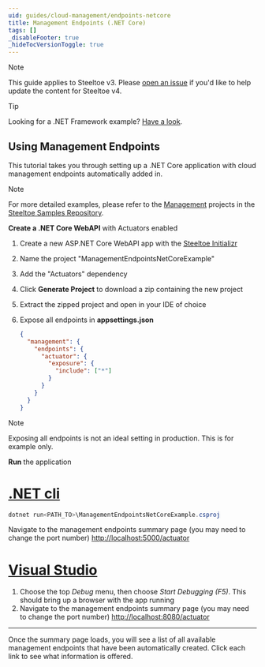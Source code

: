 ```yaml
---
uid: guides/cloud-management/endpoints-netcore
title: Management Endpoints (.NET Core)
tags: []
_disableFooter: true
_hideTocVersionToggle: true
---
```


> [!NOTE]
> This guide applies to Steeltoe v3. Please [open an issue](https://github.com/SteeltoeOSS/Documentation/issues/new/choose) if you'd like to help update the content for Steeltoe v4.

> [!TIP]
> Looking for a .NET Framework example? [Have a look](endpoints-framework.md).

## Using Management Endpoints

This tutorial takes you through setting up a .NET Core application with cloud management endpoints automatically added in.

> [!NOTE]
> For more detailed examples, please refer to the [Management](https://github.com/SteeltoeOSS/Samples/tree/3.x/Management/src) projects in the [Steeltoe Samples Repository](https://github.com/SteeltoeOSS/Samples).

**Create a .NET Core WebAPI** with Actuators enabled

1. Create a new ASP.NET Core WebAPI app with the [Steeltoe Initializr](https://start.steeltoe.io)
1. Name the project "ManagementEndpointsNetCoreExample"
1. Add the "Actuators" dependency
1. Click **Generate Project** to download a zip containing the new project
1. Extract the zipped project and open in your IDE of choice
1. Expose all endpoints in **appsettings.json**

   ```json
   {
     "management": {
       "endpoints": {
         "actuator": {
           "exposure": {
             "include": ["*"]
           }
         }
       }
     }
   }
   ```

> [!NOTE]
> Exposing all endpoints is not an ideal setting in production. This is for example only.

**Run** the application

# [.NET cli](#tab/cli)

```powershell
dotnet run<PATH_TO>\ManagementEndpointsNetCoreExample.csproj
```

Navigate to the management endpoints summary page (you may need to change the port number) [http://localhost:5000/actuator](http://localhost:5000/actuator)

# [Visual Studio](#tab/vs)

1. Choose the top _Debug_ menu, then choose _Start Debugging (F5)_. This should bring up a browser with the app running
1. Navigate to the management endpoints summary page (you may need to change the port number) [http://localhost:8080/actuator](http://localhost:8080/actuator)

---

Once the summary page loads, you will see a list of all available management endpoints that have been automatically created. Click each link to see what information is offered.
